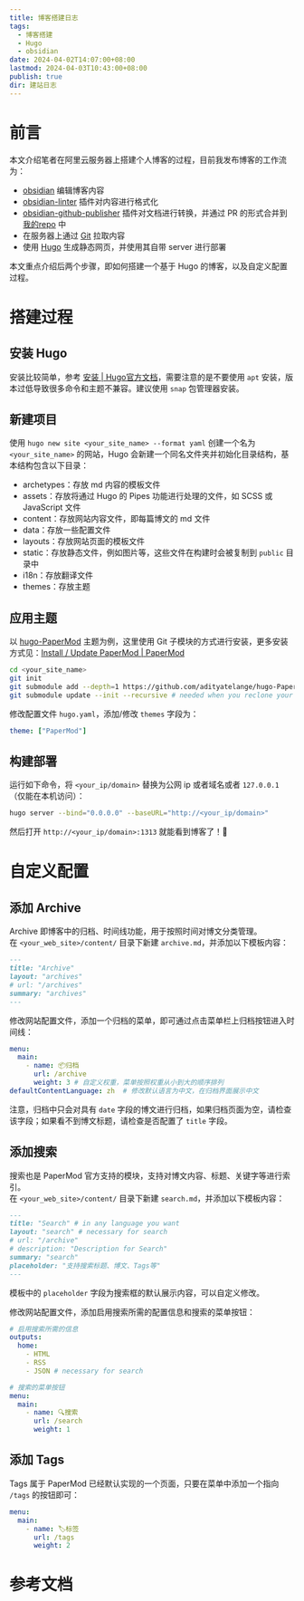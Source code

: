 ```yaml
---
title: 博客搭建日志
tags:
  - 博客搭建
  - Hugo
  - obsidian
date: 2024-04-02T14:07:00+08:00
lastmod: 2024-04-03T10:43:00+08:00
publish: true
dir: 建站日志
---
```


# 前言

本文介绍笔者在阿里云服务器上搭建个人博客的过程，目前我发布博客的工作流为：

- [obsidian](https://obsidian.md/) 编辑博客内容
- [obsidian-linter](https://github.com/platers/obsidian-linter) 插件对内容进行格式化
- [obsidian-github-publisher](https://github.com/ObsidianPublisher/obsidian-github-publisher) 插件对文档进行转换，并通过 PR 的形式合并到 [我的repo](https://github.com/LittleHeroZZZX/zhouxin-space) 中
- 在服务器上通过 [Git](https://git-scm.com/) 拉取内容
- 使用 [Hugo](https://gohugo.io/) 生成静态网页，并使用其自带 server 进行部署

本文重点介绍后两个步骤，即如何搭建一个基于 Hugo 的博客，以及自定义配置过程。

# 搭建过程

## 安装 Hugo

安装比较简单，参考 [安装 | Hugo官方文档](https://hugo.opendocs.io/installation/)，需要注意的是不要使用 `apt` 安装，版本过低导致很多命令和主题不兼容。建议使用 `snap` 包管理器安装。

## 新建项目

使用 `hugo new site <your_site_name> --format yaml` 创建一个名为 `<your_site_name>` 的网站，Hugo 会新建一个同名文件夹并初始化目录结构，基本结构包含以下目录：

- archetypes：存放 md 内容的模板文件
- assets：存放将通过 Hugo 的 Pipes 功能进行处理的文件，如 SCSS 或 JavaScript 文件
- content：存放网站内容文件，即每篇博文的 md 文件
- data：存放一些配置文件
- layouts：存放网站页面的模板文件
- static：存放静态文件，例如图片等，这些文件在构建时会被复制到 `public` 目录中
- i18n：存放翻译文件
- themes：存放主题

## 应用主题

以 [hugo-PaperMod](https://github.com/adityatelange/hugo-PaperMod) 主题为例，这里使用 Git 子模块的方式进行安装，更多安装方式见：[Install / Update PaperMod | PaperMod](https://adityatelange.github.io/hugo-PaperMod/posts/papermod/papermod-installation/)

``` sh
cd <your_site_name>
git init
git submodule add --depth=1 https://github.com/adityatelange/hugo-PaperMod.git themes/PaperMod
git submodule update --init --recursive # needed when you reclone your repo (submodules may not get cloned automatically)
```

修改配置文件 `hugo.yaml`，添加/修改 `themes` 字段为：

``` yaml
theme: ["PaperMod"]
```

## 构建部署

运行如下命令，将 `<your_ip/domain>` 替换为公网 ip 或者域名或者 `127.0.0.1`（仅能在本机访问）：

``` sh
hugo server --bind="0.0.0.0" --baseURL="http://<your_ip/domain>"
```

然后打开 `http://<your_ip/domain>:1313` 就能看到博客了！🎉

# 自定义配置

## 添加 Archive

Archive 即博客中的归档、时间线功能，用于按照时间对博文分类管理。  
在 `<your_web_site>/content/` 目录下新建 `archive.md`，并添加以下模板内容：

``` markdown
---
title: "Archive"
layout: "archives"
# url: "/archives"
summary: "archives"
---
```

修改网站配置文件，添加一个归档的菜单，即可通过点击菜单栏上归档按钮进入时间线：

```yaml
menu:
  main:
    - name: 📦归档
      url: /archive
      weight: 3 # 自定义权重，菜单按照权重从小到大的顺序排列
defaultContentLanguage: zh  # 修改默认语言为中文，在归档界面展示中文
```

注意，归档中只会对具有 `date` 字段的博文进行归档，如果归档页面为空，请检查该字段；如果看不到博文标题，请检查是否配置了 `title` 字段。

## 添加搜索

搜索也是 PaperMod 官方支持的模块，支持对博文内容、标题、关键字等进行索引。  
在 `<your_web_site>/content/` 目录下新建 `search.md`，并添加以下模板内容：

``` markdown
---
title: "Search" # in any language you want
layout: "search" # necessary for search
# url: "/archive"
# description: "Description for Search"
summary: "search"
placeholder: "支持搜索标题、博文、Tags等"
---
```

模板中的 `placeholder` 字段为搜索框的默认展示内容，可以自定义修改。

修改网站配置文件，添加启用搜索所需的配置信息和搜索的菜单按钮：

```yaml
# 启用搜索所需的信息
outputs:
  home:
    - HTML
    - RSS
    - JSON # necessary for search

# 搜索的菜单按钮
menu:
  main:
    - name: 🔍搜索
      url: /search
      weight: 1
```

## 添加 Tags

Tags 属于 PaperMod 已经默认实现的一个页面，只要在菜单中添加一个指向 `/tags` 的按钮即可：

```yaml
menu:
  main:
    - name: 🏷️标签
      url: /tags
      weight: 2
```

# 参考文档

[^1]: [安装 | Hugo官方文档](https://hugo.opendocs.io/installation/)